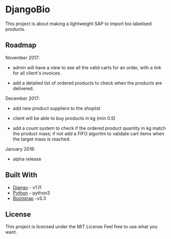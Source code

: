 # DjangoBio

This project is about making a lightweight SAP to import bio labelised products.

## Roadmap

November 2017: 

  * admin will have a view to see all the valid carts for an order, with a link for all client's invoices.
  
  * add a detailed list of ordered products to check when the products are delivered.

December 2017:

  * add new product suppliers to the shoplist
  
  * client will be able to buy products in kg (min 0.5)
  
  * add a count system to check if the ordered product quantity in kg match the product mass; 
   if not add a FIFO algoritm to validate cart items when the target mass is reached.

January 2018:
  * alpha release


## Built With

* [Django](https://www.djangoproject.com/) - v1.11
* [Python](https://www.python.org/) - python3
* [Bootstrap](https://getbootstrap.com/docs/3.3/) -v3.3

## License

This project is licensed under the MIT License
Feel free to use what you want.




